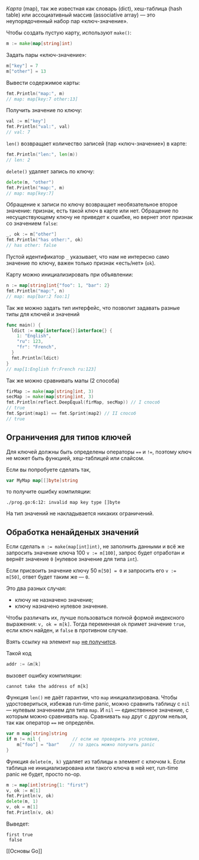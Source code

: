 _Карта_ (map), так же известная как словарь (dict), хеш-таблица (hash table) или ассоциативный массив (associative array) — это неупорядоченный набор пар «ключ-значение».

Чтобы создать пустую карту, используют `make()`:

```go
m := make(map[string]int)
```

Задать пары «ключ-значение»:

```go
m["key"] = 7
m["other"] = 13
```

Вывести содержимое карты:

```go
fmt.Println("map:", m)
// map: map[key:7 other:13]
```

Получить значение по ключу:

```go
val := m["key"]
fmt.Println("val:", val)
// val: 7
```

`len()` возвращает количество записей (пар «ключ-значение») в карте:

```go
fmt.Println("len:", len(m))
// len: 2
```

`delete()` удаляет запись по ключу:

```go
delete(m, "other")
fmt.Println("map:", m)
// map: map[key:7]
```

Обращение к записи по ключу возвращает необязательное второе значение: признак, есть такой ключ в карте или нет. Обращение по несуществующему ключу не приведет к ошибке, но вернет этот признак со значением `false`:

```go
_, ok := m["other"]
fmt.Println("has other:", ok)
// has other: false
```

Пустой идентификатор `_` указывает, что нам не интересно само значение по ключу, важен только признак «есть/нет» (`ok`).

Карту можно инициализировать при объявлении:

```go
n := map[string]int{"foo": 1, "bar": 2}
fmt.Println("map:", n)
// map: map[bar:2 foo:1]
```

Так же можно задать тип интерфейс, что позволит задавать разные типы для ключей и значений

```go
func main() {
  ldict := map[interface{}]interface{} {
    1: "English",
    "ru": 123,
    "fr": "French",
  }
  fmt.Println(ldict)
}
// map[1:English fr:French ru:123]
```

Так же можно сравнивать мапы (2 способа)

```go
firMap := make(map[string]int, 3)
secMap := make(map[string]int, 3)
fmt.Println(reflect.DeepEqual(firMap, secMap)) // I способ
// true
fmt.Sprint(map1) == fmt.Sprint(map2) // II способ
// true
```


## Ограничения для типов ключей

Для ключей должны быть определены операторы `==` и `!=`, поэтому ключ не может быть функцией, хеш-таблицей или слайсом.

Если вы попробуете сделать так,

```go
var MyMap map[[]byte]string 
```

то получите ошибку компиляции:

```
./prog.go:6:12: invalid map key type []byte 
```

На тип значений не накладывается никаких ограничений.

## Обработка ненайденых значений

Если сделать `m := make(map[int]int)`, не заполнить данными и всё же запросить значение ключа 100 `v := m[100]`, запрос будет отработан и вернёт значение `0` (нулевое значение для типа `int`).

Если присвоить значение ключу 50 `m[50] = 0` и запросить его `v := m[50]`, ответ будет таким же — `0`.

Это два разных случая:

-   ключу не назначено значение;
-   ключу назначено нулевое значение.

Чтобы различать их, лучше пользоваться полной формой индексного выражения: `v, ok = m[k]`. Тогда переменная `ok` примет значение `true`, если ключ найден, и `false` в противном случае.


Взять ссылку на элемент `map` [не получится](https://golang.org/ref/spec#Address_operators).

Такой код

```go
addr := &m[k] 
```

вызовет ошибку компиляции:

```
cannot take the address of m[k] 
```

Функция `len()` не даёт гарантии, что `map` инициализирована. Чтобы удостовериться, избежав run-time panic, можно сравнить таблицу с `nil` — нулевым значением для типа `map`. И `nil` — единственное значение, с которым можно сравнивать `map`. Сравнивать `map` друг с другом нельзя, так как оператор `==` не определён.

```go
var m map[string]string
if m != nil {            // если не проверить это условие,
    m["foo"] = "bar"    // то здесь можно получить panic
} 
```

Функция `delete(m, k)` удаляет из таблицы `m` элемент с ключом `k`. Если таблица не инициализирована или такого ключа в ней нет, run-time panic не будет, просто no-op.

```go
m := map[int]string{1: "first"}
v, ok := m[1]
fmt.Println(v, ok)
delete(m, 1)
v, ok = m[1]
fmt.Println(v, ok) 
```

Выведет:

```
first true
 false 
```




[[Основы Go]]